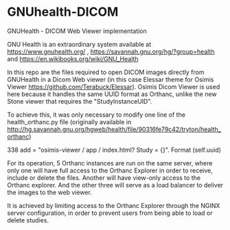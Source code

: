 # GNUhealth-DICOM
GNUHealth - DICOM Web Viewer implementation

GNU Health is an extraordinary system available at https://www.gnuhealth.org/ , https://savannah.gnu.org/hg/?group=health and https://en.wikibooks.org/wiki/GNU_Health

In this repo are the files required to open DICOM images directly from GNUHealth in a Dicom Web viewer (in this case Elessar theme for Osimis Viewer https://github.com/Terabuck/Elessar). Osimis Dicom Viewer is used here because it handles the same UUID format as Orthanc, unlike the new Stone viewer that requires the "StudyInstanceUID".

To achieve this, it was only necessary to modify one line of the health_orthanc.py file (originally available in http://hg.savannah.gnu.org/hgweb/health/file/90316fe79c42/tryton/health_orthanc)

  338 add = "osimis-viewer / app / index.html? Study = {}". Format (self.uuid)

For its operation, 5 Orthanc instances are run on the same server, where only one will have full access to the Orthanc Explorer in order to receive, include or delete the files. Another will have view-only access to the Orthanc explorer. And the other three will serve as a load balancer to deliver the images to the web viewer. 

It is achieved by limiting access to the Orthanc Explorer through the NGINX server configuration, in order to prevent users from being able to load or delete studies.
